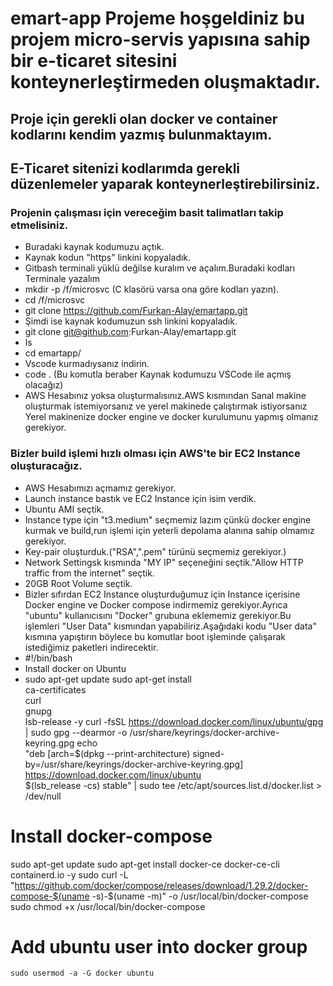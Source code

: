 # emart-app Projeme hoşgeldiniz bu projem micro-servis yapısına sahip bir e-ticaret sitesini konteynerleştirmeden oluşmaktadır.
## Proje için gerekli olan docker ve container kodlarını kendim yazmış bulunmaktayım.
## E-Ticaret sitenizi kodlarımda gerekli düzenlemeler yaparak konteynerleştirebilirsiniz.
### Projenin çalışması için vereceğim basit talimatları takip etmelisiniz.
* Buradaki kaynak kodumuzu açtık.
* Kaynak kodun "https" linkini kopyaladık.
* Gitbash terminali yüklü değilse kuralım ve açalım.Buradaki kodları Terminale yazalım
* mkdir -p /f/microsvc (C klasörü varsa ona göre kodları yazın).
* cd /f/microsvc
* git clone https://github.com/Furkan-Alay/emartapp.git
* Şimdi ise kaynak kodumuzun ssh linkini kopyaladık.
* git clone git@github.com:Furkan-Alay/emartapp.git
* ls
* cd emartapp/
* Vscode kurmadıysanız indirin.
* code . (Bu komutla beraber Kaynak kodumuzu VSCode ile açmış olacağız)
* AWS Hesabınız yoksa oluşturmalısınız.AWS kısmından Sanal makine oluşturmak istemiyorsanız ve yerel makinede çalıştırmak istiyorsanız Yerel makinenize docker engine ve docker kurulumunu yapmış olmanız gerekiyor.
### Bizler build işlemi hızlı olması için AWS'te bir EC2 Instance oluşturacağız.
* AWS Hesabımızı açmamız gerekiyor.
* Launch instance bastık ve EC2 Instance için isim verdik.
* Ubuntu AMI seçtik.
* Instance type için "t3.medium" seçmemiz lazım çünkü docker engine kurmak ve build,run işlemi için yeterli depolama alanına sahip olmamız gerekiyor.
* Key-pair oluşturduk.("RSA",".pem" türünü seçmemiz gerekiyor.)
* Network Settingsk kısmında "MY IP" seçeneğini seçtik."Allow HTTP traffic from the internet" seçtik.
* 20GB Root Volume seçtik.
* Bizler sıfırdan EC2 Instance oluşturduğumuz için Instance içerisine Docker engine ve Docker compose indirmemiz gerekiyor.Ayrıca "ubuntu" kullanıcısını "Docker" grubuna eklememiz gerekiyor.Bu işlemleri "User Data" kısmından yapabiliriz.Aşağıdaki kodu "User data" kısmına yapıştırın böylece bu komutlar boot işleminde çalışarak istediğimiz paketleri indirecektir. 
* #!/bin/bash
* Install docker on Ubuntu
* sudo apt-get update
   sudo apt-get install \
    ca-certificates \
    curl \
    gnupg \
    lsb-release -y
   curl -fsSL https://download.docker.com/linux/ubuntu/gpg | sudo gpg --dearmor -o /usr/share/keyrings/docker-archive-keyring.gpg
   echo \
  "deb [arch=$(dpkg --print-architecture) signed-by=/usr/share/keyrings/docker-archive-keyring.gpg] https://download.docker.com/linux/ubuntu \
  $(lsb_release -cs) stable" | sudo tee /etc/apt/sources.list.d/docker.list > /dev/null

# Install docker-compose
   sudo apt-get update
   sudo apt-get install docker-ce docker-ce-cli containerd.io -y
   sudo curl -L "https://github.com/docker/compose/releases/download/1.29.2/docker-compose-$(uname -s)-$(uname -m)" -o /usr/local/bin/docker-compose
   sudo chmod +x /usr/local/bin/docker-compose

# Add ubuntu user into docker group
    sudo usermod -a -G docker ubuntu

